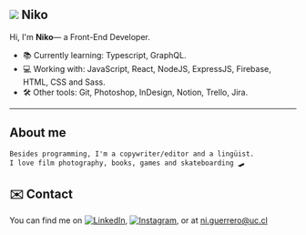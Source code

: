 ## <img src="https://img.icons8.com/clouds/100/000000/cat.png"/> Niko

Hi, I'm **Niko**— a Front-End Developer.

- 📚 Currently learning: Typescript, GraphQL.
- 💻 Working with: JavaScript, React, NodeJS, ExpressJS, Firebase, HTML, CSS and Sass.
- 🛠 Other tools: Git, Photoshop, InDesign, Notion, Trello, Jira.
---

## About me

```
Besides programming, I'm a copywriter/editor and a lingüist.
I love film photography, books, games and skateboarding 🛹 
```
## ✉️ Contact

<!-- Actual text -->

You can find me on [![LinkedIn][1.2]][1], [![Instagram][2.2]][2], or at ni.guerrero@uc.cl

<!-- Icons -->

[1.2]: https://img.icons8.com/dusk/32/000000/linkedin.png
[2.2]: https://img.icons8.com/dusk/32/000000/instagram-new.png

<!-- Links to your social media accounts -->

[1]: https://www.linkedin.com/in/nicole-guerrero-rodr%C3%ADguez-234713a5/
[2]: https://www.instagram.com/vekid/

<!--
**nikoguerrero/nikoguerrero** is a ✨ _special_ ✨ repository because its `README.md` (this file) appears on your GitHub profile.

Here are some ideas to get you started:

- 🔭 I’m currently working on ...
- 🌱 I’m currently learning ...
- 👯 I’m looking to collaborate on ...
- 🤔 I’m looking for help with ...
- 💬 Ask me about ...
- 📫 How to reach me: ...
- 😄 Pronouns: ...
- ⚡ Fun fact: ...
-->
